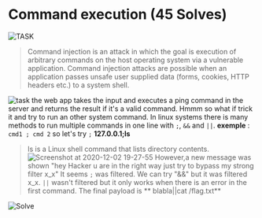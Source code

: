 # Command execution (45 Solves)
![TASK](https://user-images.githubusercontent.com/61760291/100906059-0ad90e00-34c9-11eb-9328-8cf2fb89cb77.png)

>Command injection is an attack in which the goal is execution of arbitrary commands on the host operating system via a vulnerable application. Command injection attacks are possible when an application passes unsafe user supplied data (forms, cookies, HTTP headers etc.) to a system shell.

![task](https://user-images.githubusercontent.com/61760291/100906560-96529f00-34c9-11eb-9a65-6a04aa5c8cc9.png)
the web app takes the input and executes a ping command in the server and returns the result if it's a valid command.
Hmmm so what if trick it and try to run an other system command.
In linux systems there is many methods to run multiple commands in one line with `;`, `&&` and `||`.
__exemple__ : `cmd1 ; cmd 2`
so let's try `;`
**127.0.0.1;ls** 
>ls is a Linux shell command that lists directory contents.
![Screenshot at 2020-12-02 19-27-55](https://user-images.githubusercontent.com/61760291/100908820-3c070d80-34cc-11eb-95cf-d9beddeb775e.png)
However,a new message was shown "hey Hacker u are in the right way just try to bypass my strong filter x_x"
It seems `;` was filtered.
We can try "&&" but it was filtered x_x.
`||` wasn't filtered but it only works when there is an error in the first command.
The final payload is ** blabla||cat /flag.txt**

![Solve](https://user-images.githubusercontent.com/61760291/100911738-e6346480-34cf-11eb-9961-d59724149e2f.png)


